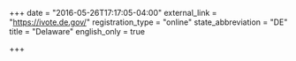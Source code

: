 +++
date = "2016-05-26T17:17:05-04:00"
external_link = "https://ivote.de.gov/"
registration_type = "online"
state_abbreviation = "DE"
title = "Delaware"
english_only = true 

+++
